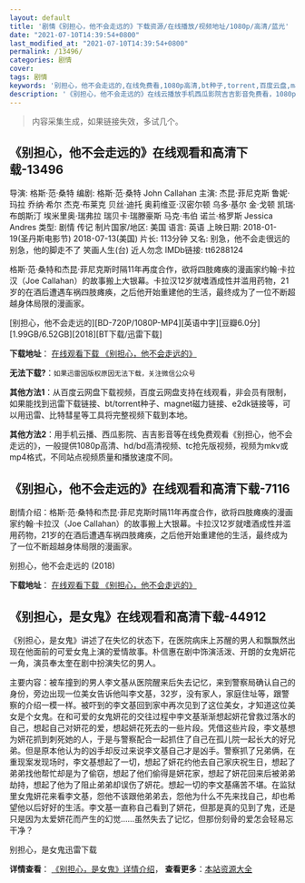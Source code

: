 ```yaml
---
layout: default
title: '剧情《别担心，他不会走远的》下载资源/在线播放/视频地址/1080p/高清/蓝光'
date: "2021-07-10T14:39:54+0800"
last_modified_at: "2021-07-10T14:39:54+0800"
permalink: /13496/
categories: 剧情
cover:
tags: 剧情
keywords: '别担心，他不会走远的,在线免费看,1080p高清,bt种子,torrent,百度云盘,magnet,磁力链,迅雷下载资源'
description: '《别担心，他不会走远的》在线云播放手机西瓜影院吉吉影音免费看，1080p高清bd/hd未删减完整版和tc抢先枪版，mkv/mp4格式，附带bt/torrent种子、magnet/磁力链、百度云盘、网盘资源迅雷下载链接'
---
```


>内容采集生成，如果链接失效，多试几个。


## 《别担心，他不会走远的》在线观看和高清下载-13496

导演: 格斯·范·桑特 编剧: 格斯·范·桑特 John Callahan 主演: 杰昆·菲尼克斯 鲁妮·玛拉 乔纳·希尔 杰克·布莱克 贝丝·迪托 奥莉维亚·汉密尔顿 乌多·基尔 金·戈顿 凯瑞·布朗斯汀 埃米里奥·瑞弗拉 瑞贝卡·瑞滕豪斯 马克·韦伯 诺兰·格罗斯 Jessica Andres 类型: 剧情 传记 制片国家/地区: 美国 语言: 英语 上映日期: 2018-01-19(圣丹斯电影节) 2018-07-13(美国) 片长: 113分钟 又名: 别急，他不会走很远的 别急，他的脚走不了 笑画人生(台) 近人勿念 IMDb链接: tt6288124

格斯·范·桑特和杰昆·菲尼克斯时隔11年再度合作，欲将四肢瘫痪的漫画家约翰·卡拉汉（Joe Callahan）的故事搬上大银幕。卡拉汉12岁就嗜酒成性并滥用药物，21岁的在酒后遭遇车祸四肢瘫痪，之后他开始重建他的生活，最终成为了一位不断超越身体局限的漫画家。


[别担心，他不会走远的][BD-720P/1080P-MP4][英语中字][豆瓣6.0分][1.99GB/6.52GB][2018][BT下载/迅雷下载]

**下载地址**： [在线观看下载 《别担心，他不会走远的》](https://www.btdx8.com/torrent/bdxtbhzyd_2018.html) 


**无法下载?**：`如果迅雷因版权原因无法下载，关注微信公众号 `

**其他方法1**：从百度云网盘下载视频，百度云网盘支持在线观看，非会员有限制，如果能找到迅雷下载链接、bt/torrent种子、magnet磁力链接、e2dk链接等，可以用迅雷、比特彗星等工具将完整视频下载到本地。

**其他方法2**：用手机云播、西瓜影院、吉吉影音等在线免费观看《别担心，他不会走远的》，一般提供1080p高清、hd/bd高清视频、tc抢先版视频，视频为mkv或mp4格式，不同站点视频质量和播放速度不同。


## 《别担心，他不会走远的》在线观看和高清下载-7116

剧情介绍：格斯·范·桑特和杰昆·菲尼克斯时隔11年再度合作，欲将四肢瘫痪的漫画家约翰·卡拉汉（Joe Callahan）的故事搬上大银幕。卡拉汉12岁就嗜酒成性并滥用药物，21岁的在酒后遭遇车祸四肢瘫痪，之后他开始重建他的生活，最终成为了一位不断超越身体局限的漫画家。


别担心，他不会走远的 (2018)

**下载地址**： [在线观看下载 《别担心，他不会走远的》](https://www.btbtdy.me/btdy/dy13616.html) 


## 《别担心，是女鬼》在线观看和高清下载-44912

《别担心，是女鬼》讲述了在失忆的状态下，在医院病床上苏醒的男人和飘飘然出现在他面前的可爱女鬼上演的爱情故事。朴信惠在剧中饰演活泼、开朗的女鬼妍花一角，演员奉太奎在剧中扮演失忆的男人。</p>主要内容：被车撞到的男人李文基从医院醒来后失去记忆，来到警察局确认自己的身份，旁边出现一位美女告诉他叫李文基，32岁，没有家人，家庭住址等，跟警察的介绍一模一样。被吓到的李文基回到家中再次见到了这位美女，才知道这位美女是个女鬼。在和可爱的女鬼妍花的交往过程中李文基渐渐想起妍花曾救过落水的自己，想起自己对妍花的爱，想起妍花死去的一些片段。凭借这些片段，李文基想为妍花抓到刺死她的人，于是与警察配合一起抓住了自己在孤儿院一起长大的好兄弟。但是原本他认为的凶手却反过来说李文基自己才是凶手。警察抓了兄弟俩，在重现案发现场时，李文基想起了一切，想起了妍花约他去自己家庆祝生日，想起了弟弟找他帮忙却是为了偷窃，想起了他们偷得是妍花家，想起了妍花回来后被弟弟劫持，想起了他为了阻止弟弟却误伤了妍花。想起一切的李文基痛苦不堪。在监狱里女鬼妍花来看李文基，怨他不该跟他弟弟去，怨他为什么不先来找自己，却也希望他以后好好的生活。李文基一直称自己看到了妍花，但那是真的见到了鬼，还是只是因为太爱妍花而产生的幻觉……虽然失去了记忆，但那份刻骨的爱怎会轻易忘干净？</p>


别担心，是女鬼迅雷下载

**详情查看**： [《别担心，是女鬼》详情介绍](/movie/44912/)， **查看更多**：[本站资源大全](/movie/t/all/)

